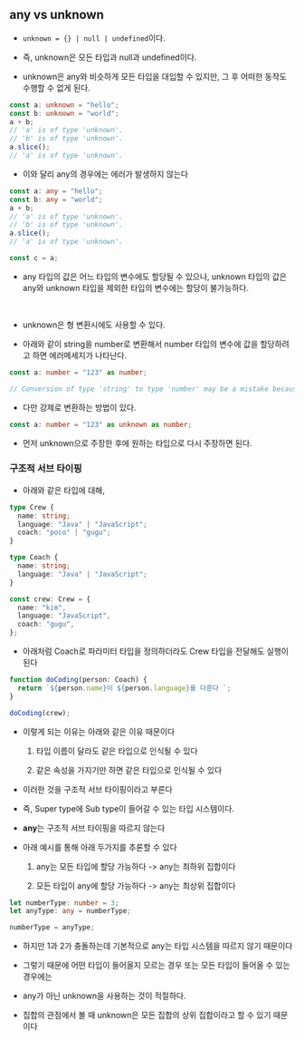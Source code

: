 ## any vs unknown

- `unknown = {} | null | undefined`이다.

- 즉, unknown은 모든 타입과 null과 undefined이다.

- unknown은 any와 비슷하게 모든 타입을 대입할 수 있지만, 그 후 어떠한 동작도 수행할 수 없게 된다.

```ts
const a: unknown = "hello";
const b: unknown = "world";
a + b;
// 'a' is of type 'unknown'.
// 'b' is of type 'unknown'.
a.slice();
// 'a' is of type 'unknown'.
```

- 이와 달리 any의 경우에는 에러가 발생하지 않는다

```ts
const a: any = "hello";
const b: any = "world";
a + b;
// 'a' is of type 'unknown'.
// 'b' is of type 'unknown'.
a.slice();
// 'a' is of type 'unknown'.

const c = a;
```

- any 타입의 값은 어느 타입의 변수에도 할당될 수 있으나, unknown 타입의 값은 any와 unknown 타입을 제외한 타입의 변수에는 할당이 불가능하다.

<br/>

- unknown은 형 변환시에도 사용할 수 있다.

- 아래와 같이 string을 number로 변환해서 number 타입의 변수에 값을 할당하려고 하면 에러메세지가 나타난다.

```ts
const a: number = "123" as number;

// Conversion of type 'string' to type 'number' may be a mistake because neither type sufficiently overlaps with the other. If this was intentional, convert the expression to 'unknown' first.
```

- 다만 강제로 변환하는 방법이 있다.

```ts
const a: number = "123" as unknown as number;
```

- 먼저 unknown으로 주장한 후에 원하는 타입으로 다시 주장하면 된다.

### 구조적 서브 타이핑

- 아래와 같은 타입에 대해,

```ts
type Crew {
  name: string;
  language: "Java" | "JavaScript";
  coach: "poco" | "gugu";
}

type Coach {
  name: string;
  language: "Java" | "JavaScript";
}

const crew: Crew = {
  name: "kim",
  language: "JavaScript",
  coach: "gugu",
};
```

- 아래처럼 Coach로 파라미터 타입을 정의하더라도 Crew 타입을 전달해도 실행이 된다

```ts
function doCoding(person: Coach) {
  return `${person.name}이 ${person.language}를 다룬다 `;
}

doCoding(crew);
```

- 이렇게 되는 이유는 아래와 같은 이유 때문이다

  1. 타입 이름이 달라도 같은 타입으로 인식될 수 있다

  2. 같은 속성을 가지기만 하면 같은 타입으로 인식될 수 있다

- 이러한 것을 구조적 서브 타이핑이라고 부른다

- 즉, Super type에 Sub type이 들어갈 수 있는 타입 시스템이다.
  <br/>

- **any**는 구조적 서브 타이핑을 따르지 않는다

- 아래 예시를 통해 아래 두가지를 추론할 수 있다

  1. any는 모든 타입에 할당 가능하다 -> any는 최하위 집합이다

  2. 모든 타입이 any에 할당 가능하다 -> any는 최상위 집합이다

```ts
let numberType: number = 3;
let anyType: any = numberType;

numberType = anyType;
```

- 하지만 1과 2가 충돌하는데 기본적으로 any는 타입 시스템을 따르지 않기 때문이다

- 그렇기 때문에 어떤 타입이 들어올지 모르는 경우 또는 모든 타입이 들어올 수 있는 경우에는

- any가 아닌 unknown을 사용하는 것이 적절하다.

- 집합의 관점에서 볼 때 unknown은 모든 집합의 상위 집합이라고 할 수 있기 때문이다
